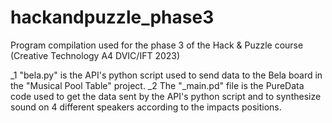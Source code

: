 # hackandpuzzle_phase3
Program compilation used for the phase 3 of the Hack & Puzzle course (Creative Technology A4 DVIC/IFT 2023)

_1 "bela.py" is the API's python script used to send data to the Bela board in the "Musical Pool Table" project.
_2 The "_main.pd" file is the PureData code used to get the data sent by the API's python script and to synthesize sound on 4 different speakers according to the impacts positions.
